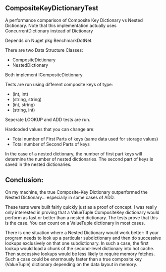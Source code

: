 ## CompositeKeyDictionaryTest
A performance comparison of Composite Key Dictionary vs Nested Dictionary.
Note that this implementation actually uses ConcurrentDictionary instead of Dictionary

Depends on Nuget pkg BenchmarkDotNet.

There are two Data Structure Classes:
- CompositeDictionary
- NestedDictionary

Both implement ICompositeDictionary

Tests are run using different composite keys of type:
- (int, int)
- (string, string)
- (int, string)
- (string, int)

Seperate LOOKUP and ADD tests are run.

Hardcoded values that you can change are:
- Total number of First Parts of keys (same data used for storage values)
- Total number of Second Parts of keys

In the case of a nested dictionary, the number of first part keys will determine the number of nested dictionaries.
The second part of keys is saved in the nested dictionaries.

## Conclusion:
On my machine, the true Composite-Key Dictionary outperformed the Nested Dictionary... especially in some cases of ADD.

These tests were built fairly quickly just as a proof of concept. I was really only interested in proving that a ValueTuple CompositeKey dictionary would perform as fast or better than a nested dictionary. The tests prove that this is the case.  You can count on a ValueTuple dictionary in most cases.

There is one situation where a Nested Dictionary would work better:
If your program needs to look up a particular subdictionary and then do successive lookups exclusively on that one subdictionary.
In such a case, the first lookup would load a chunk of the second-level dictionary into hot cache. Then successive lookups would be less likely to require memory fetches. Such a case could be enormously faster than a true composite key (ValueTuple) dictionary depending on the data layout in memory.



